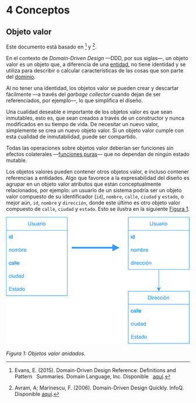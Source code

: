 # 4 Conceptos

## Objeto valor

Este documento está basado en [^2] y [^1].

[^2]: Evans, E. (2015). Domain-Driven Design Reference: Definitions and Pattern
    Summaries. Domain Language, Inc. Disponible
    [aquí](https://www.domainlanguage.com/wp-content/uploads/2016/05/DDD_Reference_2015-03.pdf).

[^1]: Avram, A; Marinescu, F. (2006). Domain-Driven Design Quickly. InfoQ.
    Disponible
    [aquí](https://www.infoq.com/minibooks/domain-driven-design-quickly/).

En el contexto de *Domain-Driven Design* —DDD, por sus siglas—, un objeto valor
es un objeto que, a diferencia de una [entidad](./4_Entidad.md), no tiene
identidad y se utiliza para describir o calcular características de las cosas
que son parte del [dominio](./4_Dominio.md).

Al no tener una identidad, los objetos valor se pueden crear y descartar
fácilmente —a través del *garbage collector* cuando dejan de ser referenciados,
por ejemplo—, lo que simplifica el diseño.

Una cualidad deseable e importante de los objetos valor es que sean inmutables,
esto es, que sean creados a través de un constructor y nunca modificados en su
tiempo de vida. De necesitar un nuevo valor, simplemente se crea un nuevo objeto
valor. Si un objeto valor cumple con esta cualidad de inmutabilidad, puede ser
compartido.

Todas las operaciones sobre objetos valor deberían ser funciones sin efectos
colaterales —[funciones puras](https://en.wikipedia.org/wiki/Pure_function)— que
no dependan de ningún estado mutable.

Los objetos valores pueden contener otros objetos valor, e incluso contener
referencias a entidades. Algo que favorece a la expresabilidad del diseño es
agrupar en un objeto valor atributos que están conceptualmente relacionados, por
ejemplo: un usuario de un sistema podría ser un objeto valor compuesto de su
identificador (`id`), `nombre`, `calle`, `ciudad` y `estado`, o mejor aún, `id`,
`nombre` y `dirección`, donde este último es otro objeto valor compuesto de
`calle`, `ciudad` y `estado`. Esto se ilustra en la siguiente [Figura
1](#figura-1).

<a id="figura-1"/>

![Objetos valor anidados](../diagrams/Value_Object.svg)

*Figura 1: Objetos valor anidados.*
